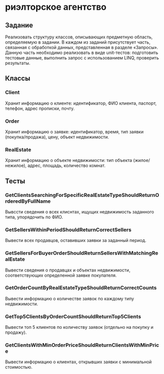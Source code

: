 # риэлторское агентство

## Задание
Реализовать структуру классов, описывающих предметную область, определяемую в задании. В каждом из заданий присутствует часть, связанная с обработкой данных, представленная в разделе «Запросы». Данную часть необходимо реализовать в виде unit-тестов: подготовить тестовые данные, выполнить запрос с использованием LINQ, проверить результаты.

## Классы

### Client
Хранит информацию о клиенте: идентификатор, ФИО клиента, паспорт, телефон, адрес прописки, почту.

### Order
Хранит информацию о заявке: идентификатор, время, тип заявки (покупка/продажа), цену, объект недвижимости.

### RealEstate 
Хранит информацию о объекте недвижимости: тип объекта (жилое/нежилое), адрес, площадь, количество комнат.


## Тесты

### GetClientsSearchingForSpecificRealEstateTypeShouldReturnOrderedByFullName
Вывссти сведения о всех клиснтах, ищущих недвижимость заданного типа, упорядочить по ФИО.

### GetSellersWithinPeriodShouldReturnCorrectSellers
﻿﻿﻿Вывести всех продавцов, оставивших заявки за заданный период.

### GetSellersForBuyerOrderShouldReturnSellersWithMatchingRealEstate
Вывести сведения о продавцах и объектах недвижимости, соответствующих определенной заявке покупателя.

### GetOrderCountByRealEstateTypeShouldReturnCorrectCounts
Вывести информацию о количестве заявок по каждому типу недвижимости.

### GetTop5ClientsByOrderCountShouldReturnTop5Clients
﻿﻿﻿Вывести топ 5 клиентов по количеству заявок (отдельно на покупку и продажу).

### GetClientsWithMinOrderPriceShouldReturnClientsWithMinPrice
Вывести информацию о клиентах, открывших заявки с минимальной стоимостью.